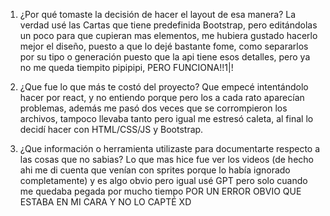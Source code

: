 1. ¿Por qué tomaste la decisión de hacer el layout de esa manera?
La verdad usé las Cartas que tiene predefinida Bootstrap, pero editándolas un poco para que cupieran mas elementos, me hubiera gustado hacerlo mejor el diseño, puesto a que lo dejé bastante fome, como separarlos por su tipo o generación puesto que la api tiene esos detalles, pero ya no me queda tiempito pipipipi, PERO FUNCIONA!!1|!


2. ¿Que fue lo que más te costó del proyecto?
Que empecé intentándolo hacer por react, y no entiendo porque pero los a cada rato aparecían problemas, además me pasó dos veces que se corrompieron los archivos, tampoco llevaba tanto pero igual me estresó caleta, al final lo decidí hacer con HTML/CSS/JS y Bootstrap.

3. ¿Que información o herramienta utilizaste para documentarte respecto a las cosas que no sabias?
Lo que mas hice fue ver los videos (de hecho ahi me di cuenta que venían con sprites porque lo había ignorado completamente) y es algo obvio pero igual usé GPT pero solo cuando me quedaba pegada por mucho tiempo POR UN ERROR OBVIO QUE ESTABA EN MI CARA Y NO LO CAPTÉ XD
